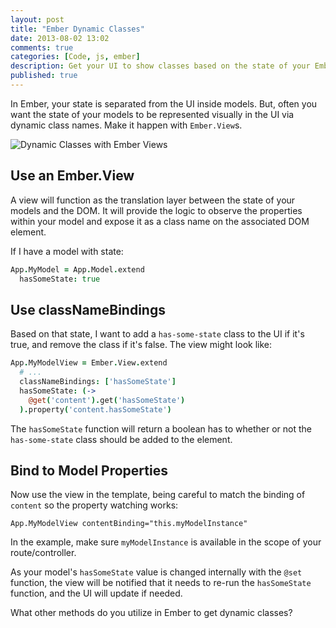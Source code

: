 ```yaml
---
layout: post
title: "Ember Dynamic Classes"
date: 2013-08-02 13:02
comments: true
categories: [Code, js, ember]
description: Get your UI to show classes based on the state of your Ember models.
published: true
---
```


In Ember, your state is separated from the UI inside models.  But, often you want the state of your models to be represented visually in the UI via dynamic class names.  Make it happen with `Ember.View`s.

![Dynamic Classes with Ember Views](http://i.imgur.com/85v8PQP.png)

<!--more-->

## Use an Ember.View

A view will function as the translation layer between the state of your models and the DOM.  It will provide the logic to observe the properties within your model and expose it as a class name on the associated DOM element.

If I have a model with state:

```coffeescript my-model.coffee
App.MyModel = App.Model.extend
  hasSomeState: true
```

## Use classNameBindings

Based on that state, I want to add a `has-some-state` class to the UI if it's true, and remove the class if it's false.  The view might look like:

```coffeescript my-model-view.coffee
App.MyModelView = Ember.View.extend
  # ...
  classNameBindings: ['hasSomeState']
  hasSomeState: (->
    @get('content').get('hasSomeState')
  ).property('content.hasSomeState')
```

The `hasSomeState` function will return a boolean has to whether or not the `has-some-state` class should be added to the element.

## Bind to Model Properties

Now use the view in the template, being careful to match the binding of `content` so the property watching works:

```haml template-fragment.jade
App.MyModelView contentBinding="this.myModelInstance"
```

In the example, make sure `myModelInstance` is available in the scope of your route/controller.

As your model's `hasSomeState` value is changed internally with the `@set` function, the view will be notified that it needs to re-run the `hasSomeState` function, and the UI will update if needed.

What other methods do you utilize in Ember to get dynamic classes?
